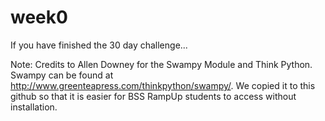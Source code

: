 week0
=====

If you have finished the 30 day challenge...


Note:
Credits to Allen Downey for the Swampy Module and Think Python. Swampy can be found at http://www.greenteapress.com/thinkpython/swampy/. We copied it to this github so that it is easier for BSS RampUp students to access without installation.